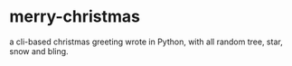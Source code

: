 # merry-christmas
a cli-based christmas greeting wrote in Python, with all random tree, star, snow and bling.
